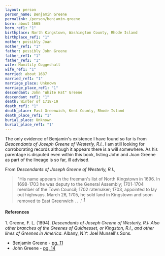 ```yaml
---
layout: person
person_name: Benjamin Greene
permalink: /person/benjamin-greene
born: about 1665
born_ref1: "1"
birthplace: North Kingstown, Washington County, Rhode Island
birthplace_ref1: "1"
mother: possibly Joan
mother_ref1: "1"
father: possibly John Greene
father_ref1: "1"
father_ref2: "1"
wife: Humility Coggeshall
wife_ref1: "1"
married: about 1687
married_ref1: "1"
marriage_place: Unknown
marriage_place_ref1: "1"
descendant: John "White Hat" Greene
descendant_ref1: "1"
death: Winter of 1718-19
death_ref1: "1"
death_place: East Greenwich, Kent County, Rhode Island
death_place_ref1: "1"
burial_place: Unknown
burial_place_ref1: "1"
---
```

The only evidence of Benjamin's existence I have found so far is from _Descendants of Joseph Greene of Westerly, R.I._. I am still looking for corroborating records although it appears there is a will somewhere. As his parentage is disputed even within this book, listing John and Joan Greene as part of the lineage is so far, ill advised.

From _Descendants of Joseph Greene of Westerly, R.I._,
   > "His name appears in the freeman's list of North Kingstown in 1696. In 1698-1703 he was deputy to the General Assembly; 1701-1704 member of the Town Council; 1702 ratemaker; 1703, appointed to lay out highways. March 26, 1705, he sold land in Kingstown and soon removed to East Greenwich . . ." <sup>[1](#1)</sup>

#### References

<a id="1">1. </a> Greene, F. L. (1894). _Descendants of Joseph Greene of Westerly, R.I: Also other branches of the Greenes of Quidnesset, or Kingston, R.I., and other lines of Greenes in America_. Albany, N.Y: Joel Munsell's Sons.
* Benjamin Greene - [pg. 11](https://archive.org/details/descendantsofjos00gree/page/10)
* John Greene - [pg. 14](https://archive.org/details/descendantsofjos00gree/page/14)
